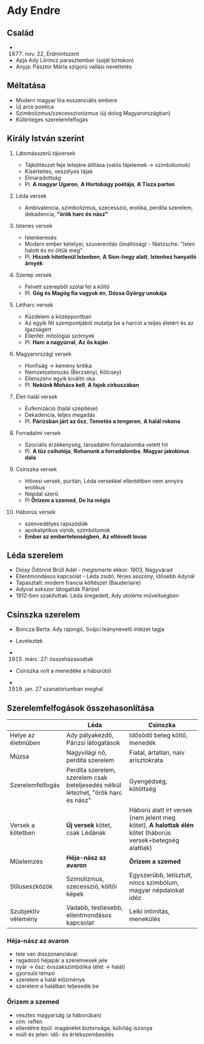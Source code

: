 # Ady Endre 

## Család

- 1877. nov. 22, Érdmintszent
- Apja Ady Lőrincz parasztember (saját birtokon)
- Anyja: Pásztor Mária szigorú vallási neveltetés

## Méltatása

- Modern magyar líra esszenciális embere
- Új arce poetica
- Szimbolizmus/szecesszionizmus (új dolog Magyarországban)
- Különleges szerelemfelfogás

## Király István szerint

1. Látomásszerű tájversek
   - Tájköltészet feje tetejére állítása (valós tájelemek -> szimbólumok)
   - Kísérteties, veszélyes tájak
   - Elmaradottság
   - Pl. **A magyar Ugaron**, **A Hortobágy poétája**, **A Tisza parton**
   
2. Léda versek
   - Ambivalencia, szimbolizmus, szecesszió, erotika, perdita szerelem, dekadencia, **"örök harc és nász"**

3. Istenes versek
   - Istenkeresés
   - Modern ember kételyei, szuverenitás (önállóság) - Nietzsche: "Isten halott és mi öltük meg"
   - Pl. **Hiszek hitetlenül Istenben**, **A Sion-hegy alatt**, **Istenhez hanyatló árnyék**

4. Szerep versek
   - Felvett szerepből szólal fel a költő
   - Pl. **Góg és Magóg fia vagyok én**, **Dózsa György unokája**
   
5. Létharc versek
   - Küzdelem a középpontban 
   - Az egyik fél szempontjából mutatja be a harcot a teljes életért és az igazságért
   - Ellenfél: mitológiai szörnyek
   - Pl. **Harc a nagyúrral**, **Az ős kaján**
   
6. Magyarországi versek
   - Honfiság -> kemény kritika
   - Nemzetostorozás (Berzsenyi, Kölcsey)
   - Ellenszenv egyik kiváltó oka
   - Pl. **Nekünk Mohács kell**, **A fajok cirkuszában**
   
7. Élet-halál versek
   - Eufemizáció (halál szépítése)
   - Dekadencia, teljes megadás
   - Pl. **Párizsban járt az ősz**, **Temetés a tengeren**, **A halál rokona**

8. Forradalmi versek
   - Szociális érzékenység, társadalmi forradalomba vetett hit
   - Pl. **A tűz csiholója**, **Rohanunk a forradalomba**, **Magyar jakobinus dala**
   
9. Csinszka versek
   - Hitvesi versek, puritán, Léda versekkel ellentétben nem annyira erotikus
   - Népdal szerű
   - Pl **Őrizem a szemed**, **De ha mégis**
   
10. Háborús versek
    - szenvedélyes rapszódiák
    - apokaliptikus víziók, szimbólumok
    - **Ember az embertelenségben**, **Az eltévedt lovas**
    
## Léda szerelem

- Diósy Ödönné Brüll Adél - megismerte ekkor: 1903, Nagyvárad
- Ellentmondásos kapcsolat - Léda zsidó, férjes asszony, idősebb Adynál
- Tapasztalt: modern francia költészet (Bauderlaire)
- Adyval sokszor látogatták Párizst
- 1912-ben szakítottak: Léda öregedett, Ady utolérte műveltségben

## Csinszka szerelem

- Boncza Berta: Ady rajongó, Svájci leánynevelő intézet tagja
- Leveleztek
- 1915. márc. 27: összeházasodtak
- Csinszka volt a menedéke a háborútól

- 1919. jan. 27 szanatóriumban meghal


## Szerelemfelfogások összehasonlítása

|                     | Léda                                                                              | Csinszka                                                                                                     |
|---------------------|-----------------------------------------------------------------------------------|--------------------------------------------------------------------------------------------------------------|
| Helye az életműben  | Ady pályakezdő, Párizsi látogatások                                               | Idősödő beteg költő, menedék                                                                                 |
| Múzsa               | Nagyvilági nő, perdita szerelem                                                   | Fiatal, ártatlan, naiv arisztokrata                                                                          |
| Szerelemfelfogás    | Perdita szerelem, szerelem csak beteljesedés nélkül létezhet, "örök harc és nász" | Gyengédség, kötöttség                                                                                        |
| Versek a kötetben   | **Új versek** kötet, csak Lédának                                                 | Háború alatt írt versek (nem jelent meg kötet), **A halottak élén** kötet (háborús versek+betegség alattiak) |
| Műelemzés           | **Héja-nász az avaron**                                                           | **Őrizem a szemed**                                                                                          |
| Stíluseszközök      | Szimolizmus, szecesszió, költői képek                                             | Egyszerűbb, letisztult, nincs szimbólum, magyar népdalokat idéz                                              |
| Szubjektív vélemény | Vadabb, testiesebb, ellentmondásos kapcsolat                                      | Lelki intimitás, menekülés                                                                                   |


### Héja-nász az avaron

- tele van disszonanciával
- ragadozó héjapár a szerelmesek jele
- nyár -> ősz: évszakszimbólika (élet -> halál)
- gyorsuló tempó
- szerelem a halál előzménye
- szerelem a halálban teljesedik be

### Őrizem a szemed

- vesztes magyarság (a háborúban)
- cím: reflén
- ellentétre épül: magánélet biztonsága, külvilág iszonya
- múlt és jelen: idő- és értékszembesítés

